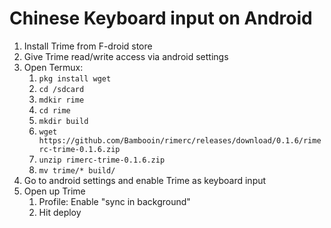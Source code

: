 # Chinese Keyboard input on Android

1. Install Trime from F-droid store
1. Give Trime read/write access via android settings
1. Open Termux: 
    1. `pkg install wget`
    1. `cd /sdcard` 
    1. `mdkir rime`
    1. `cd rime`
    1. `mkdir build`
    1. `wget https://github.com/Bambooin/rimerc/releases/download/0.1.6/rimerc-trime-0.1.6.zip`
    1. `unzip rimerc-trime-0.1.6.zip`
    1. `mv trime/* build/`
1. Go to android settings and enable Trime as keyboard input
1. Open up Trime
    1. Profile: Enable "sync in background"
    1. Hit deploy



